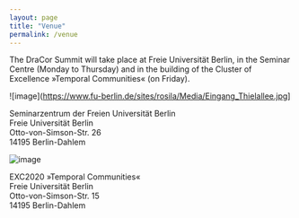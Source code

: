 ```yaml
---
layout: page
title: "Venue"
permalink: /venue
---
```


The DraCor Summit will take place at Freie Universität Berlin, in the Seminar Centre (Monday to Thursday) and in the building of the Cluster of Excellence »Temporal Communities« (on Friday).

![image](https://www.fu-berlin.de/sites/rosila/Media/Eingang_Thielallee.jpg]

Seminarzentrum der Freien Universität Berlin\
Freie Universität Berlin\
Otto-von-Simson-Str. 26\
14195 Berlin-Dahlem

![image](https://www.fu-berlin.de/sites/abt-3/Bauprojekte1/neubau-geisteswissenschaftliche-nutzung/OVS15-2.jpg)

EXC2020 »Temporal Communities«\
Freie Universität Berlin\
Otto-von-Simson-Str. 15\
14195 Berlin-Dahlem
